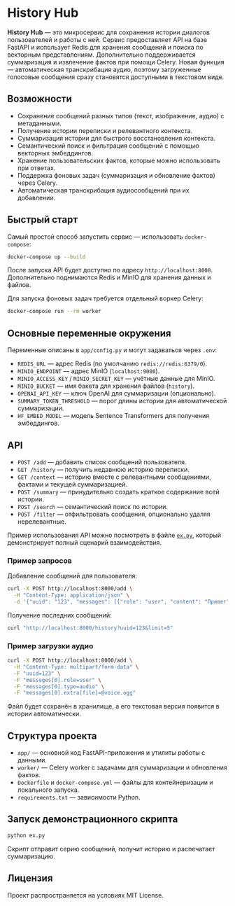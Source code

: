 # History Hub

**History Hub** — это микросервис для сохранения истории диалогов пользователей и работы с ней. Сервис предоставляет API на базе FastAPI и использует Redis для хранения сообщений и поиска по векторным представлениям. Дополнительно поддерживается суммаризация и извлечение фактов при помощи Celery.
 Новая функция — автоматическая транскрибация аудио, поэтому загруженные голосовые сообщения сразу становятся доступными в текстовом виде.
## Возможности

- Сохранение сообщений разных типов (текст, изображение, аудио) с метаданными.
- Получение истории переписки и релевантного контекста.
- Суммаризация истории для быстрого восстановления контекста.
- Семантический поиск и фильтрация сообщений с помощью векторных эмбеддингов.
- Хранение пользовательских фактов, которые можно использовать при ответах.
- Поддержка фоновых задач (суммаризация и обновление фактов) через Celery.
- Автоматическая транскрибация аудиосообщений при их добавлении.

## Быстрый старт

Самый простой способ запустить сервис — использовать `docker-compose`:

```bash
docker-compose up --build
```

После запуска API будет доступно по адресу `http://localhost:8000`. Дополнительно поднимаются Redis и MinIO для хранения данных и файлов.

Для запуска фоновых задач требуется отдельный воркер Celery:

```bash
docker-compose run --rm worker
```

## Основные переменные окружения

Переменные описаны в `app/config.py` и могут задаваться через `.env`:

- `REDIS_URL` — адрес Redis (по умолчанию `redis://redis:6379/0`).
- `MINIO_ENDPOINT` — адрес MinIO (`localhost:9000`).
- `MINIO_ACCESS_KEY` / `MINIO_SECRET_KEY` — учётные данные для MinIO.
- `MINIO_BUCKET` — имя бакета для хранения файлов (`history`).
- `OPENAI_API_KEY` — ключ OpenAI для суммаризации (опционально).
- `SUMMARY_TOKEN_THRESHOLD` — порог длины истории для автоматической суммаризации.
- `HF_EMBED_MODEL` — модель Sentence Transformers для получения эмбеддингов.

## API

- `POST /add` — добавить список сообщений пользователя.
- `GET /history` — получить недавнюю историю переписки.
- `GET /context` — историю вместе с релевантными сообщениями, фактами и текущей суммаризацией.
- `POST /summary` — принудительно создать краткое содержание всей истории.
- `POST /search` — семантический поиск по истории.
- `POST /filter` — отфильтровать сообщения, опционально удаляя нерелевантные.

Пример использования API можно посмотреть в файле [`ex.py`](ex.py), который демонстрирует полный сценарий взаимодействия.

### Пример запросов

Добавление сообщений для пользователя:

```bash
curl -X POST http://localhost:8000/add \
  -H "Content-Type: application/json" \
  -d '{"uuid": "123", "messages": [{"role": "user", "content": "Привет"}]}'
```

Получение последних сообщений:

```bash
curl "http://localhost:8000/history?uuid=123&limit=5"
```

### Пример загрузки аудио

```bash
curl -X POST http://localhost:8000/add \
  -H "Content-Type: multipart/form-data" \
  -F "uuid=123" \
  -F "messages[0].role=user" \
  -F "messages[0].type=audio" \
  -F "messages[0].extra[file]=@voice.ogg"
```

Файл будет сохранён в хранилище, а его текстовая версия появится в истории автоматически.
## Структура проекта

- `app/` — основной код FastAPI-приложения и утилиты работы с данными.
- `worker/` — Celery worker с задачами для суммаризации и обновления фактов.
- `Dockerfile` и `docker-compose.yml` — файлы для контейнеризации и локального запуска.
- `requirements.txt` — зависимости Python.

## Запуск демонстрационного скрипта

```bash
python ex.py
```

Скрипт отправит серию сообщений, получит историю и распечатает суммаризацию.

## Лицензия

Проект распространяется на условиях MIT License.